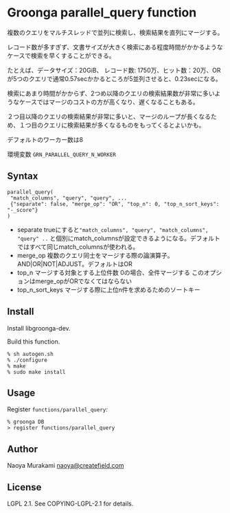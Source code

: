 # Groonga parallel_query function

複数のクエリをマルチスレッドで並列に検索し、検索結果を直列にマージする。

レコード数が多すぎず、文書サイズが大きく検索にある程度時間がかかるようなケースで検索を早くすることができる。

たとえば、データサイズ：20GiB、 レコード数: 1750万、ヒット数：20万、ORが5つのクエリで通常0.57secかかるところが5並列させると、0.23secになる。

検索にあまり時間がかからず、2つめ以降のクエリの検索結果数が非常に多いようなケースではマージのコストの方が高くなり、遅くなることもある。

２つ目以降のクエリの検索結果が非常に多いと、マージのループが長くなるため、１つ目のクエリに検索結果が多くなるものをもってくるとよいかも。

デフォルトのワーカー数は8

環境変数
``GRN_PARALLEL_QUERY_N_WORKER``

## Syntax

```
parallel_query(
 "match_columns", "query", "query", ...
 {"separate": false, "merge_op": "OR", "top_n": 0, "top_n_sort_keys": "-_score"}
)
```

* separate trueにすると``"match_columns", "query", "match_columns", "query" ..`` と個別にmatch_columnsが設定できるようになる。デフォルトではすべて同じmatch_columnsが使われる。
* merge_op 複数のクエリ同士をマージする際の論演算子。AND|OR|NOT|ADJUST。デフォルトはOR
* top_n マージする対象とする上位件数 0の場合、全件マージする このオプションはmerge_opがORでなくてはならない
* top_n_sort_keys マージする際に上位n件を求めるためのソートキー

## Install

Install libgroonga-dev.

Build this function.

    % sh autogen.sh
    % ./configure
    % make
    % sudo make install

## Usage

Register `functions/parallel_query`:

    % groonga DB
    > register functions/parallel_query

## Author

Naoya Murakami naoya@createfield.com

## License

LGPL 2.1. See COPYING-LGPL-2.1 for details.
